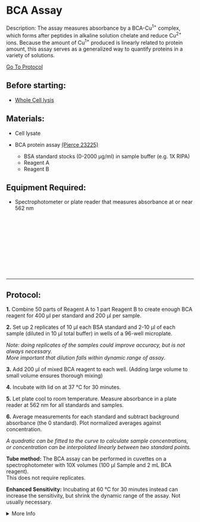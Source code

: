 BCA Assay
================================================================================
Description: The assay measures absorbance by a BCA-Cu<sup>1+</sup> complex, which forms after peptides in alkaline solution chelate and reduce Cu<sup>2+</sup> ions. Because the amount of Cu<sup>1+</sup> produced is linearly related to protein amount, this assay serves as a generalized way to quantify proteins in a variety of solutions.

[Go To Protocol](#protocol)

Before starting:
--------------------------------------------------------------------------------
* [Whole Cell lysis](../Proximity-Labeling/Whole-Cell-Lysis-RIPA.md)

Materials:
--------------------------------------------------------------------------------
  * Cell lysate
  
  * BCA protein assay [(Pierce 23225)](https://assets.thermofisher.com/TFS-Assets/LSG/manuals/MAN0011430_Pierce_BCA_Protein_Asy_UG.pdf)
    * BSA standard stocks (0-2000 µg/ml) in sample buffer (e.g. 1X RIPA)
    * Reagent A
    * Reagent B
  
  
Equipment Required:
--------------------------------------------------------------------------------
  
  * Spectrophotometer or plate reader that measures absorbance at or near 562 nm

<br/><br/><br/><br/><br/><br/><br/><br/><br/>

<!-- Use <br/> to fill in first page -->

___
Protocol:
--------------------------------------------------------------------------------

**1.** Combine 50 parts of Reagent A to 1 part Reagent B to create enough BCA reagent for 400 µl per standard and 200 µl per sample.

**2.** Set up 2 replicates of 10 µl each BSA standard and 2-10 µl of each sample (diluted in 10 µl total buffer) in wells of a 96-well microplate.
  
  *Note: doing replicates of the samples could improve accuracy, but is not always necessary.*<br/>*More important that dilution falls within dynamic range of assay.*
    
**3.** Add 200 µl of mixed BCA reagent to each well. (Adding large volume to small volume ensures thorough mixing)
  
**4.** Incubate with lid on at 37 °C for 30 minutes.

**5.** Let plate cool to room temperature. Measure absorbance in a plate reader at 562 nm for all standards and samples.

**6.** Average measurements for each standard and subtract background absorbance (the 0 standard). Plot normalized averages against concentration.

  *A quadratic can be fitted to the curve to calculate sample concentrations, or concentration can be interpolated linearly between two standard points.* 

**Tube method:** The BCA assay can be performed in cuvettes on a spectrophotometer with 10X volumes (100 µl Sample and 2 mL BCA reagent).<br/>This does not require replicates.

**Enhanced Sensitivity:** Incubating at 60 °C for 30 minutes instead can increase the sensitivity, but shrink the dynamic range of the assay. Not usually necessary.

<!-- The text below creates dropdown lists for links to next steps or hyperlinks -->

<details>
  <summary>More Info</summary>
  
  <a href="https://www.thermofisher.com/order/catalog/product/23225#/23225">
Pierce BCA Assay</a>  

</details>
